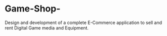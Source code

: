 # Game-Shop-
Design and development of a complete E-Commerce application to sell and rent Digital Game media and Equipment.
